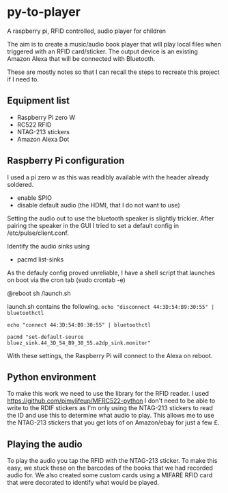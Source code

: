 # py-to-player
A raspberry pi, RFID controlled, audio player for children

The aim is to create a music/audio book player that will play local files when triggered with an RFID card/sticker. The output device is an existing Amazon Alexa that will be connected with Bluetooth.

These are mostly notes so that I can recall the steps to recreate this project if I need to.

## Equipment list
- Raspberry Pi zero W
- RC522 RFID
- NTAG-213 stickers
- Amazon Alexa Dot

## Raspberry Pi configuration
I used a pi zero w as this was readibly available with the header already soldered.
- enable SPIO
- disable default audio (the HDMI, that I do not want to use)
  
Setting the audio out to use the bluetooth speaker is slightly trickier. After pairing the speaker in the GUI I tried to set a default config in
/etc/pulse/client.conf.

Identify the audio sinks using
- pacmd list-sinks

As the defauly config proved unreliable, I have a shell script that launches on boot via the cron tab (sudo crontab -e)

@reboot sh /launch.sh

launch.sh contains the following.
`echo "disconnect 44:3D:54:B9:30:55" | bluetoothctl`

`echo "connect 44:3D:54:B9:30:55" | bluetoothctl`

`pacmd "set-default-source bluez_sink.44_3D_54_B9_30_55.a2dp_sink.monitor"`

With these settings, the Raspberry Pi will connect to the Alexa on reboot.

## Python environment
To make this work we need to use the library for the RFID reader. I used https://github.com/pimylifeup/MFRC522-python
I don't need to be able to write to the RDIF stickers as I'm only using the NTAG-213 stickers to read the ID and use this to determine what audio to play. This allows me to use the NTAG-213 stickers that you get lots of on Amazon/ebay for just a few £.

## Playing the audio
To play the audio you tap the RFID with the NTAG-213 sticker. To make this easy, we stuck these on the barcodes of the books that we had recorded audio for.
We also created some custom cards using a MIFARE RFID card that were decorated to identify what would be played.



